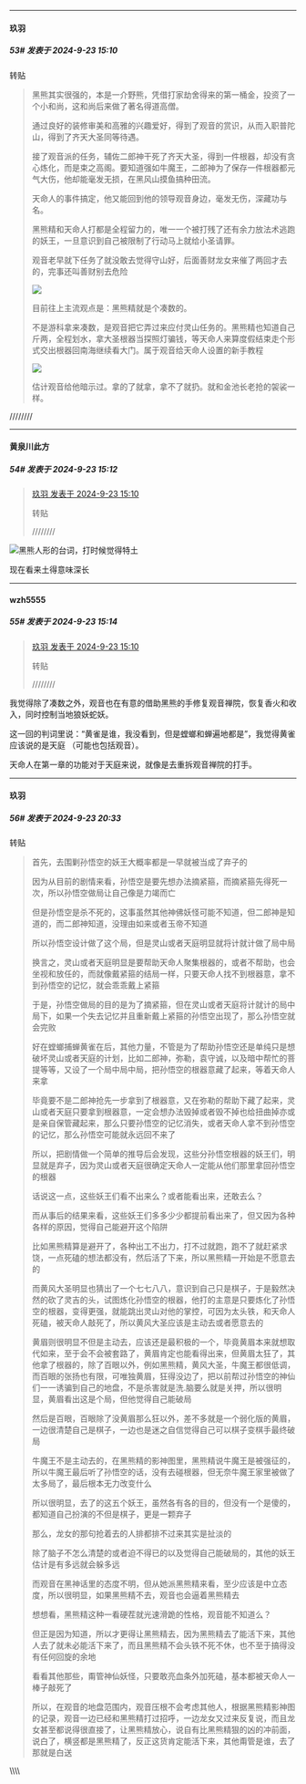 ﻿
*****

####  玖羽  
##### 53#       发表于 2024-9-23 15:10

转贴 <blockquote>黑熊其实很强的，本是一介野熊，凭借打家劫舍得来的第一桶金，投资了一个小和尚，这和尚后来做了著名得道高僧。

通过良好的装修审美和高雅的兴趣爱好，得到了观音的赏识，从而入职普陀山，得到了齐天大圣同等待遇。

接了观音派的任务，辅佐二郎神干死了齐天大圣，得到一件根器，却没有贪心炼化，而是束之高阁。要知道强如牛魔王，二郎神为了保存一件根器都元气大伤，他却能毫发无损，在黑风山摸鱼搞种田流。

天命人的事件搞定，他又能回到他的领导观音身边，毫发无伤，深藏功与名。

黑熊精和天命人打都是全程留力的，唯一一个被打残了还有余力放法术逃跑的妖王，一旦意识到自己被限制了行动马上就给小圣请罪。

观音老早就下任务了就没敢去觉得守山好，后面善财龙女来催了两回才去的，完事还叫善财别去危险

<img src="https://static.saraba1st.com/image/smiley/face2017/018.png" referrerpolicy="no-referrer"> 

目前往上主流观点是：黑熊精就是个凑数的。

不是游科拿来凑数，是观音把它弄过来应付灵山任务的。黑熊精也知道自己斤两，全程划水，拿大圣根器当探照灯骗钱，等天命人来算度假结束走个形式交出根器回南海继续看大门。属于观音给天命人设置的新手教程

<img src="https://static.saraba1st.com/image/smiley/face2017/018.png" referrerpolicy="no-referrer"> 

估计观音给他暗示过。拿的了就拿，拿不了就扔。就和金池长老抢的袈裟一样。</blockquote>
////////

*****

####  黄泉川此方  
##### 54#       发表于 2024-9-23 15:12

<blockquote><a href="httphttps://bbs.saraba1st.com/2b/forum.php?mod=redirect&amp;goto=findpost&amp;pid=66281747&amp;ptid=2199380" target="_blank">玖羽 发表于 2024-9-23 15:10</a>

转贴

////////</blockquote>
<img src="https://static.saraba1st.com/image/smiley/face2017/067.png" referrerpolicy="no-referrer">黑熊人形的台词，打时候觉得特土

现在看来土得意味深长

*****

####  wzh5555  
##### 55#       发表于 2024-9-23 15:14

<blockquote><a href="httphttps://bbs.saraba1st.com/2b/forum.php?mod=redirect&amp;goto=findpost&amp;pid=66281747&amp;ptid=2199380" target="_blank">玖羽 发表于 2024-9-23 15:10</a>

转贴

////////</blockquote>
我觉得除了凑数之外，观音也在有意的借助黑熊的手修复观音禅院，恢复香火和收入，同时控制当地狼妖蛇妖。

这一回的判词里说：“黄雀是谁，我没看到，但是螳螂和蝉遍地都是”，我觉得黄雀应该说的是天庭 （可能也包括观音）。

天命人在第一章的功能对于天庭来说，就像是去重拆观音禅院的打手。


*****

####  玖羽  
##### 56#       发表于 2024-9-23 20:33

转贴 <blockquote>首先，去围剿孙悟空的妖王大概率都是一早就被当成了弃子的

因为从目前的剧情来看，孙悟空是要先想办法摘紧箍，而摘紧箍先得死一次，所以孙悟空做局让自己像是力竭而亡

但是孙悟空是杀不死的，这事虽然其他神佛妖怪可能不知道，但二郎神是知道的，而二郎神知道，没理由如来或者玉帝不知道

所以孙悟空设计做了这个局，但是灵山或者天庭明显就将计就计做了局中局

换言之，灵山或者天庭明显是要帮助天命人聚集根器的，或者不帮助，也会坐视和放任的，而就像戴紧箍的结局一样，只要天命人找不到根器意，拿不到孙悟空的记忆，就会乖乖戴上紧箍

于是，孙悟空做局的目的是为了摘紧箍，但在灵山或者天庭将计就计的局中局下，如果一个失去记忆并且重新戴上紧箍的孙悟空出现了，那么孙悟空就会完败

好在螳螂捕蝉黄雀在后，其他力量，不管是为了帮助孙悟空还是单纯只是想破坏灵山或者天庭的计划，比如二郎神，弥勒，袁守诚，以及暗中帮忙的菩提等等，又设了一个局中局中局，把孙悟空的根器意藏了起来，等着天命人来拿

毕竟要不是二郎神抢先一步拿到了根器意，又在弥勒的帮助下藏了起来，灵山或者天庭只要拿到根器意，一定会想办法毁掉或者毁不掉也给扭曲掉亦或是亲自保管藏起来，那么只要孙悟空的记忆消失，或者天命人拿不到孙悟空的记忆，那么孙悟空可能就永远回不来了

所以，把剧情做一个简单的推导后会发现，这些分孙悟空根器的妖王们，明显就是弃子，因为灵山或者天庭很确定天命人一定能从他们那里拿回孙悟空的根器

话说这一点，这些妖王们看不出来么？或者能看出来，还敢去么？

而从事后的结果来看，这些妖王们多多少少都提前看出来了，但又因为各种各样的原因，觉得自己能避开这个陷阱

比如黑熊精算是避开了，各种出工不出力，打不过就跑，跑不了就赶紧求饶，一点死磕的想法都没有，然后活了下来，所以黑熊精一开始是不愿意去的

而黄风大圣明显也猜出了一个七七八八，意识到自己只是棋子，于是毅然决然的砍了灵吉的头，试图炼化孙悟空的根器，他打的主意是只要炼化了孙悟空的根器，变得更强，就能跳出灵山对他的掌控，可因为太头铁，和天命人死磕，被天命人敲死了，所以黄风大圣应该是主动去或者愿意去的

黄眉则很明显不但是主动去，应该还是最积极的一个，毕竟黄眉本来就想取代如来，至于会不会被套路了，黄眉肯定也能看得出来，但黄眉太狂了，其他拿了根器的，除了百眼以外，例如黑熊精，黄风大圣，牛魔王都很低调，而百眼的张扬也有限，可唯独黄眉，狂得没边了，把以前帮过孙悟空的神仙们一一诱骗到自己的地盘，不是杀害就是洗.脑要么就是关押，所以很明显，黄眉看出这是个局，但他觉得自己能破局

然后是百眼，百眼除了没黄眉那么狂以外，差不多就是一个弱化版的黄眉，一边很清楚自己是棋子，一边也是迷之自信觉得自己可以棋子变棋手最终破局

牛魔王不是主动去的，在黑熊精的影神图里，黑熊精说牛魔王是被强征的，所以牛魔王最后听了孙悟空的话，没有去碰根器，但无奈牛魔王家里被做了太多局了，最后根本无力改变什么

所以很明显，去了的这五个妖王，虽然各有各的目的，但没有一个是傻的，都知道自己扮演的不但是棋子，更是一颗弃子

那么，龙女的那句抢着去的人排都排不过来其实是扯淡的

除了脑子不怎么清楚的或者迫不得已的以及觉得自己能破局的，其他的妖王估计是有多远就会躲多远

而观音在黑神话里的态度不明，但从她派黑熊精来看，至少应该是中立态度，所以很明显，如果黑熊精不去，观音也会逼着黑熊精去

想想看，黑熊精这种一看硬茬就光速滑跪的性格，观音能不知道么？

但正是因为知道，所以才更得让黑熊精去，因为黑熊精去了能活下来，其他人去了就未必能活下来了，而且黑熊精不会头铁不死不休，也不至于搞得没有任何回旋的余地

看看其他那些，甭管神仙妖怪，只要敢亮血条外加死磕，基本都被天命人一棒子敲死了

所以，在观音的地盘范围内，观音压根不会考虑其他人，根据黑熊精影神图的记录，观音一边已经和黑熊精打过招呼，一边龙女又过来反复说，而且龙女甚至都说得很直接了，让黑熊精放心，说自有比黑熊精狠的凶的冲前面，说白了，横竖都是黑熊精了，反正这货肯定能活下来，其他甭管是谁，去了那就是白送</blockquote>
\\\\\\\\

